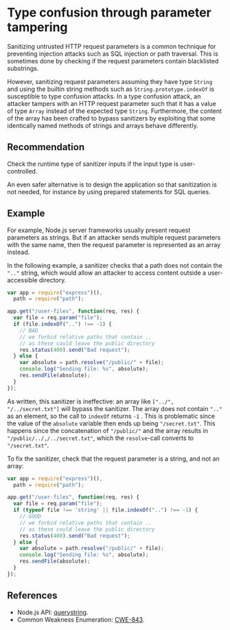 # Type confusion through parameter tampering
Sanitizing untrusted HTTP request parameters is a common technique for preventing injection attacks such as SQL injection or path traversal. This is sometimes done by checking if the request parameters contain blacklisted substrings.

However, sanitizing request parameters assuming they have type `String` and using the builtin string methods such as `String.prototype.indexOf` is susceptible to type confusion attacks. In a type confusion attack, an attacker tampers with an HTTP request parameter such that it has a value of type `Array` instead of the expected type `String`. Furthermore, the content of the array has been crafted to bypass sanitizers by exploiting that some identically named methods of strings and arrays behave differently.


## Recommendation
Check the runtime type of sanitizer inputs if the input type is user-controlled.

An even safer alternative is to design the application so that sanitization is not needed, for instance by using prepared statements for SQL queries.


## Example
For example, Node.js server frameworks usually present request parameters as strings. But if an attacker sends multiple request parameters with the same name, then the request parameter is represented as an array instead.

In the following example, a sanitizer checks that a path does not contain the `".."` string, which would allow an attacker to access content outside a user-accessible directory.


```javascript
var app = require("express")(),
  path = require("path");

app.get("/user-files", function(req, res) {
  var file = req.param("file");
  if (file.indexOf("..") !== -1) {
    // BAD
    // we forbid relative paths that contain ..
    // as these could leave the public directory
    res.status(400).send("Bad request");
  } else {
    var absolute = path.resolve("/public/" + file);
    console.log("Sending file: %s", absolute);
    res.sendFile(absolute);
  }
});

```
As written, this sanitizer is ineffective: an array like `["../", "/../secret.txt"]` will bypass the sanitizer. The array does not contain `".."` as an element, so the call to `indexOf` returns `-1` . This is problematic since the value of the `absolute` variable then ends up being `"/secret.txt"`. This happens since the concatenation of `"/public/"` and the array results in `"/public/../,/../secret.txt"`, which the `resolve`-call converts to `"/secret.txt"`.

To fix the sanitizer, check that the request parameter is a string, and not an array:


```javascript
var app = require("express")(),
  path = require("path");

app.get("/user-files", function(req, res) {
  var file = req.param("file");
  if (typeof file !== 'string' || file.indexOf("..") !== -1) {
    // GOOD
    // we forbid relative paths that contain ..
    // as these could leave the public directory
    res.status(400).send("Bad request");
  } else {
    var absolute = path.resolve("/public/" + file);
    console.log("Sending file: %s", absolute);
    res.sendFile(absolute);
  }
});

```

## References
* Node.js API: [querystring](https://nodejs.org/api/querystring.html).
* Common Weakness Enumeration: [CWE-843](https://cwe.mitre.org/data/definitions/843.html).
